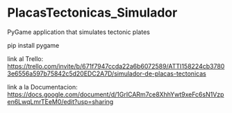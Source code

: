 # PlacasTectonicas_Simulador
PyGame application that simulates tectonic plates



pip install pygame

link al Trello: https://trello.com/invite/b/671f7947ccda22a6b6072589/ATTI158224cb37803e6556a597b75842c5d20EDC2A7D/simulador-de-placas-tectonicas

link a la Documentacion: https://docs.google.com/document/d/1GrICARm7ce8XhhYwt9xeFc6sN1Vzpen6LwqLmrTEeM0/edit?usp=sharing
